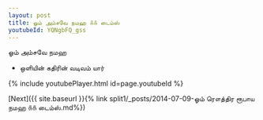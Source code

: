 ```yaml
---
layout: post
title: ஓம் அம்சவே நமஹ ௧௧ டைம்ஸ்
youtubeId: YQNgbFQ_gss
---
```

 
 
 ஓம் அம்சவே நமஹ  
 
 -  ஒளியின் கதிரின் வடிவம் யார் 
 
  
 
  
 
 
 
 
 
 


{% include youtubePlayer.html id=page.youtubeId %}
 
[Next]({{ site.baseurl }}{% link  split1/_posts/2014-07-09-ஓம் ரௌத்திர ரூபாய நமஹ ௧௧ டைம்ஸ்.md%})
 
